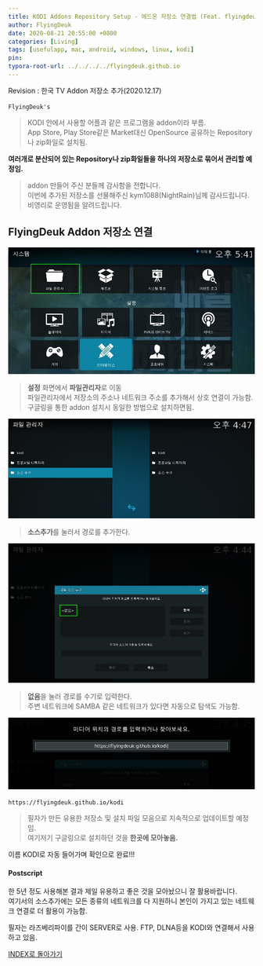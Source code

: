 ```yaml
---
title: KODI Addons Repository Setup - 에드온 저장소 연결법 (Feat. flyingdeuk Repository)
author: FlyingDeuk
date: 2020-08-21 20:55:00 +0800
categories: [Living]
tags: [usefulapp, mac, android, windows, linux, kodi]
pin:
typora-root-url: ../../../../flyingdeuk.github.io
---
```


Revision : 한국 TV Addon 저장소 추가(2020.12.17)

`FlyingDeuk's`
> KODI 안에서 사용할 어플과 같은 프로그램을 addon이라 부름. <br>
App Store, Play Store같은 Market대신 OpenSource 공유하는 Repository나 zip화일로 설치됨. <br>

__여러개로 분산되어 있는 Repository나 zip화일들을 하나의 저장소로 묶어서 관리할 예정임.__
> addon 만들어 주신 분들께 감사함을 전합니다. <br>
이번에 추가된 저장소를 선물해주신 kym1088(NightRain)님께 감사드립니다. 비영리로 운영됨을 알려드립니다.


## FlyingDeuk Addon 저장소 연결

![kodi_addsrc0](/img/living/kodi/kodi_addsrc0.jpg)
> **설정** 화면에서 **파일관리자**로 이동 <br>
파일관리자에서 저장소의 주소나 네트워크 주소를 추가해서 상호 연결이 가능함. <br>
구글링을 통한 addon 설치시 동일한 방법으로 설치하면됨.

![kodi_addsrc](/img/living/kodi/kodi_addsrc.jpg)
> **소스추가**를 눌러서 경로를 추가한다.

![kodi_addsrc1](/img/living/kodi/kodi_addsrc1.jpg)
> **없음**을 눌러 경로를 수기로 입력한다. <br>
주변 네트워크에 SAMBA 같은 네트워크가 있다면 자동으로 탐색도 가능함.

![kodi_addsrc2](/img/living/kodi/kodi_addsrc2.jpg)

`https://flyingdeuk.github.io/kodi`
> 필자가 만든 유용한 저장소 및 설치 파일 모음으로 지속적으로 업데이트할 예정임. <br>
여기저기 구글링으로 설치하던 것을 **한곳에 모아놓음.**

이름 KODI로 자동 들어가며 확인으로 완료!!!

#### Postscript
한 5년 정도 사용해본 결과 제일 유용하고 좋은 것을 모아놨으니 잘 활용바랍니다. <br>
여기서의 소스추가에는 모든 종류의 네트워크를 다 지원하니 본인이 가지고 있는 네트웨크 연결로 더 활용이 가능함. <br>

필자는 라즈베리파이를 간이 SERVER로 사용. FTP, DLNA등을 KODI와 연결해서 사용하고 있음.


[INDEX로 돌아가기](/posts/KODI/)
